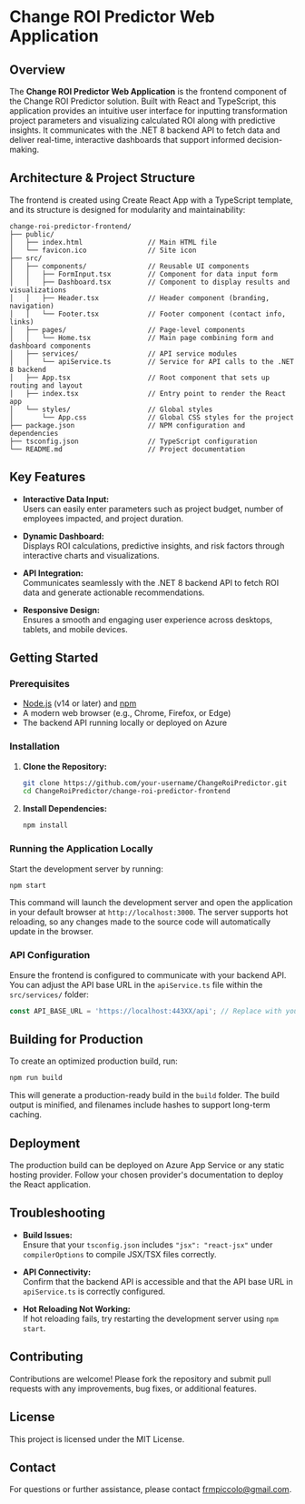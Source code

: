 # Change ROI Predictor Web Application

## Overview

The **Change ROI Predictor Web Application** is the frontend component of the Change ROI Predictor solution. Built with React and TypeScript, this application provides an intuitive user interface for inputting transformation project parameters and visualizing calculated ROI along with predictive insights. It communicates with the .NET 8 backend API to fetch data and deliver real-time, interactive dashboards that support informed decision-making.

## Architecture & Project Structure

The frontend is created using Create React App with a TypeScript template, and its structure is designed for modularity and maintainability:

```
change-roi-predictor-frontend/
├── public/
│   ├── index.html                // Main HTML file
│   └── favicon.ico               // Site icon
├── src/
│   ├── components/               // Reusable UI components
│   │   ├── FormInput.tsx         // Component for data input form
│   │   ├── Dashboard.tsx         // Component to display results and visualizations
│   │   ├── Header.tsx            // Header component (branding, navigation)
│   │   └── Footer.tsx            // Footer component (contact info, links)
│   ├── pages/                    // Page-level components
│   │   └── Home.tsx              // Main page combining form and dashboard components
│   ├── services/                 // API service modules
│   │   └── apiService.ts         // Service for API calls to the .NET 8 backend
│   ├── App.tsx                   // Root component that sets up routing and layout
│   ├── index.tsx                 // Entry point to render the React app
│   └── styles/                   // Global styles
│       └── App.css               // Global CSS styles for the project
├── package.json                  // NPM configuration and dependencies
├── tsconfig.json                 // TypeScript configuration
└── README.md                     // Project documentation
```

## Key Features

- **Interactive Data Input:**  
  Users can easily enter parameters such as project budget, number of employees impacted, and project duration.

- **Dynamic Dashboard:**  
  Displays ROI calculations, predictive insights, and risk factors through interactive charts and visualizations.

- **API Integration:**  
  Communicates seamlessly with the .NET 8 backend API to fetch ROI data and generate actionable recommendations.

- **Responsive Design:**  
  Ensures a smooth and engaging user experience across desktops, tablets, and mobile devices.

## Getting Started

### Prerequisites

- [Node.js](https://nodejs.org/en/) (v14 or later) and [npm](https://www.npmjs.com/)
- A modern web browser (e.g., Chrome, Firefox, or Edge)
- The backend API running locally or deployed on Azure

### Installation

1. **Clone the Repository:**

   ```bash
   git clone https://github.com/your-username/ChangeRoiPredictor.git
   cd ChangeRoiPredictor/change-roi-predictor-frontend
   ```

2. **Install Dependencies:**

   ```bash
   npm install
   ```

### Running the Application Locally

Start the development server by running:

```bash
npm start
```

This command will launch the development server and open the application in your default browser at `http://localhost:3000`. The server supports hot reloading, so any changes made to the source code will automatically update in the browser.

### API Configuration

Ensure the frontend is configured to communicate with your backend API. You can adjust the API base URL in the `apiService.ts` file within the `src/services/` folder:

```typescript
const API_BASE_URL = 'https://localhost:443XX/api'; // Replace with your actual backend URL
```

## Building for Production

To create an optimized production build, run:

```bash
npm run build
```

This will generate a production-ready build in the `build` folder. The build output is minified, and filenames include hashes to support long-term caching.

## Deployment

The production build can be deployed on Azure App Service or any static hosting provider. Follow your chosen provider's documentation to deploy the React application.

## Troubleshooting

- **Build Issues:**  
  Ensure that your `tsconfig.json` includes `"jsx": "react-jsx"` under `compilerOptions` to compile JSX/TSX files correctly.
  
- **API Connectivity:**  
  Confirm that the backend API is accessible and that the API base URL in `apiService.ts` is correctly configured.

- **Hot Reloading Not Working:**  
  If hot reloading fails, try restarting the development server using `npm start`.

## Contributing

Contributions are welcome! Please fork the repository and submit pull requests with any improvements, bug fixes, or additional features.

## License

This project is licensed under the MIT License.

## Contact

For questions or further assistance, please contact [frmpiccolo@gmail.com](mailto:frmpiccolo@gmail.com).

